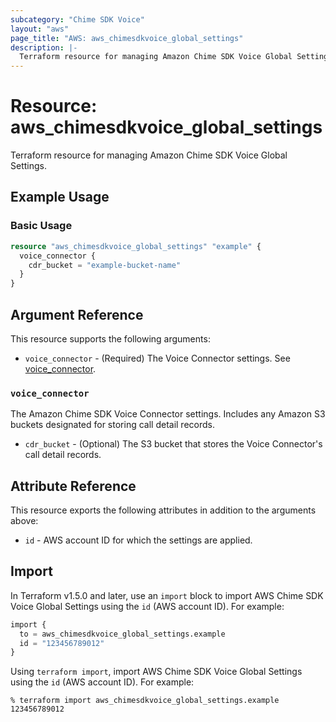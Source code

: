 ```yaml
---
subcategory: "Chime SDK Voice"
layout: "aws"
page_title: "AWS: aws_chimesdkvoice_global_settings"
description: |-
  Terraform resource for managing Amazon Chime SDK Voice Global Settings.
---
```


# Resource: aws_chimesdkvoice_global_settings

Terraform resource for managing Amazon Chime SDK Voice Global Settings.

## Example Usage

### Basic Usage

```terraform
resource "aws_chimesdkvoice_global_settings" "example" {
  voice_connector {
    cdr_bucket = "example-bucket-name"
  }
}
```

## Argument Reference

This resource supports the following arguments:

* `voice_connector` - (Required) The Voice Connector settings. See [voice_connector](#voice_connector).

### `voice_connector`

The Amazon Chime SDK Voice Connector settings. Includes any Amazon S3 buckets designated for storing call detail records.

* `cdr_bucket` - (Optional) The S3 bucket that stores the Voice Connector's call detail records.

## Attribute Reference

This resource exports the following attributes in addition to the arguments above:

* `id` - AWS account ID for which the settings are applied.

## Import

In Terraform v1.5.0 and later, use an `import` block to import AWS Chime SDK Voice Global Settings using the `id` (AWS account ID). For example:

```terraform
import {
  to = aws_chimesdkvoice_global_settings.example
  id = "123456789012"
}
```

Using `terraform import`, import AWS Chime SDK Voice Global Settings using the `id` (AWS account ID). For example:

```console
% terraform import aws_chimesdkvoice_global_settings.example 123456789012
```
